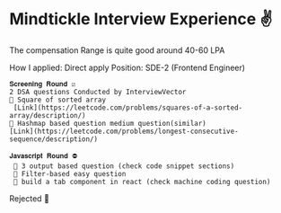 # Mindtickle Interview Experience ✌️

The compensation Range is quite good around  40-60 LPA

How I applied: Direct apply
Position: SDE-2 (Frontend Engineer)

```
𝐒𝐜𝐫𝐞𝐞𝐧𝐢𝐧𝐠 𝐑𝐨𝐮𝐧𝐝 ☑️ 
2 DSA questions Conducted by InterviewVector
📌 Square of sorted array
 [Link](https://leetcode.com/problems/squares-of-a-sorted-array/description/)
📌 Hashmap based question medium question(similar) 
[Link](https://leetcode.com/problems/longest-consecutive-sequence/description/)
```

```
𝐉𝐚𝐯𝐚𝐬𝐜𝐫𝐢𝐩𝐭 𝐑𝐨𝐮𝐧𝐝 ⛔️
 📌 3 output based question (check code snippet sections)
 📌 Filter-based easy question
 📌 build a tab component in react (check machine coding question)
```

Rejected 🚀
